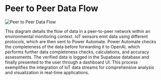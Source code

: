 # Peer to Peer Data Flow

![Peer to Peer Data Flow](file-vCnpvqMj8CXmtZQJdt01BLbg)

This diagram details the flow of data in a peer-to-peer network within an environmental monitoring context. IoT sensors emit data using different protocols, which are then sent to Power Automate. Power Automate checks the completeness of the data before forwarding it to OpenAI, which performs further data completeness checks, calculations, and accuracy assessments. The verified data is logged in the Supabase database and finally presented to the user through a dashboard UI. This process exemplifies the integration of IoT data streams for comprehensive analysis and visualization in real-time applications.
